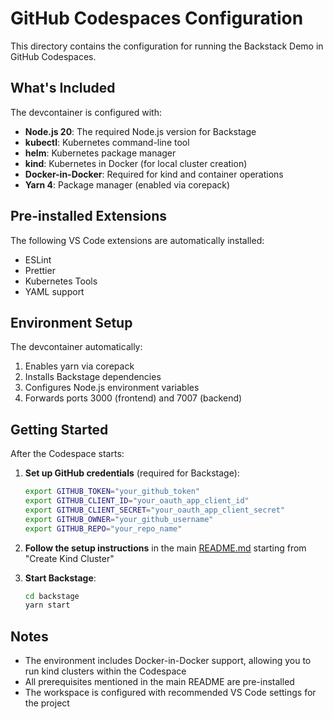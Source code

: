 # GitHub Codespaces Configuration

This directory contains the configuration for running the Backstack Demo in GitHub Codespaces.

## What's Included

The devcontainer is configured with:

- **Node.js 20**: The required Node.js version for Backstage
- **kubectl**: Kubernetes command-line tool
- **helm**: Kubernetes package manager
- **kind**: Kubernetes in Docker (for local cluster creation)
- **Docker-in-Docker**: Required for kind and container operations
- **Yarn 4**: Package manager (enabled via corepack)

## Pre-installed Extensions

The following VS Code extensions are automatically installed:
- ESLint
- Prettier
- Kubernetes Tools
- YAML support

## Environment Setup

The devcontainer automatically:
1. Enables yarn via corepack
2. Installs Backstage dependencies
3. Configures Node.js environment variables
4. Forwards ports 3000 (frontend) and 7007 (backend)

## Getting Started

After the Codespace starts:

1. **Set up GitHub credentials** (required for Backstage):
   ```bash
   export GITHUB_TOKEN="your_github_token"
   export GITHUB_CLIENT_ID="your_oauth_app_client_id"
   export GITHUB_CLIENT_SECRET="your_oauth_app_client_secret"
   export GITHUB_OWNER="your_github_username"
   export GITHUB_REPO="your_repo_name"
   ```

2. **Follow the setup instructions** in the main [README.md](../README.md) starting from "Create Kind Cluster"

3. **Start Backstage**:
   ```bash
   cd backstage
   yarn start
   ```

## Notes

- The environment includes Docker-in-Docker support, allowing you to run kind clusters within the Codespace
- All prerequisites mentioned in the main README are pre-installed
- The workspace is configured with recommended VS Code settings for the project
